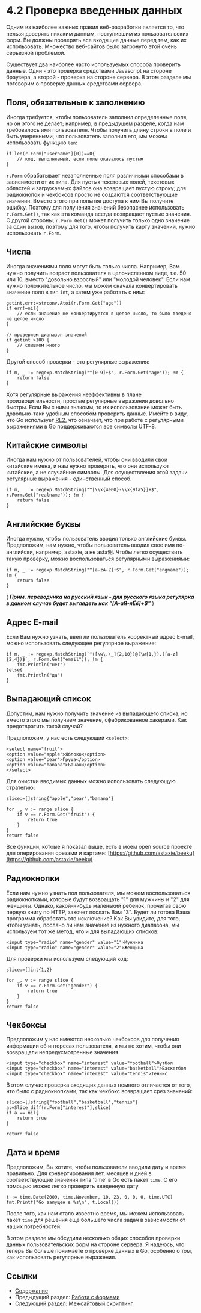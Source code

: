 # 4.2 Проверка введенных данных

Одним из наиболее важных правил веб-разработки является то, что нельзя доверять никаким данным, поступившим из пользовательских форм. Вы должны проверять все входящие данные перед тем, как их использовать. Множество веб-сайтов было затронуто этой очень серьезной проблемой.

Существует два наиболее часто используемых способа проверить данные. Один - это проверка средствами Javascript на стороне браузера, а второй - проверка на стороне сервера. В этом разделе мы поговорим о проверке данных средствами сервера.


## Поля, обязательные к заполнению

Иногда требуется, чтобы пользователь заполнил определенные поля, но он этого не делает; например, в предыдущем разделе, когда нам требовалось имя пользователя. Чтобы получить длину строки в поле и быть уверенными, что пользователь заполнил его, мы можем использовать функцию `len`:

	if len(r.Form["username"][0])==0{
    	// код, выполняемый, если поле оказалось пустым
	}

`r.Form` обрабатывает незаполненные поля различными способами в зависимости от их типа. Для пустых текстовых полей, текстовых областей и загружаемых файлов она возвращает пустую строку; для радиокнопок и чекбоксов просто не создаются соответствующие значения. Вместо этого при попытке доступа к ним Вы получите ошибку. Поэтому для получения значений безопаснее использовать `r.Form.Get()`, так как эта команда всегда возвращает пустые значения. С другой стороны, `r.Form.Get()` может получить только одно значение за один вызов, поэтому для того, чтобы получить карту значений, нужно использовать `r.Form`.

## Числа

Иногда значениями поля могут быть только числа. Например, Вам нужно получить возраст пользователя в целочисленном виде, т.е. 50 или 10, вместо "довольно взрослый" или "молодой человек". Если нам нужно положительное число, мы можем сначала конвертировать значение поля в тип `int`, а затем уже работать с ним:

	getint,err:=strconv.Atoi(r.Form.Get("age"))
	if err!=nil{
    	// если значение не конвертируется в целое число, то было введено не целое число
	}

	// проверяем диапазон значений
	if getint >100 {
    	// слишком много
	}

Другой способ проверки - это регулярные выражения:

	if m, _ := regexp.MatchString("^[0-9]+$", r.Form.Get("age")); !m {
    	return false
	}
	
Хотя регулярные выражения неэффективны в плане производительности, простые регулярные выражения довольно быстры. Если Вы с ними знакомы, то их использование может быть довольно-таки удобным способом проверить данные. Имейте в виду, что Go использует [RE2](http://code.google.com/p/re2/wiki/Syntax), что означает, что при работе с регулярными выражениями в Go поддерживаются все символы UTF-8.

## Китайские символы

Иногда нам нужно от пользователей, чтобы они вводили свои китайские имена, и нам нужно проверять, что они используют китайские, а не случайные символы. Для осуществления этой задачи регулярные выражения - единственный способ.

	if m, _ := regexp.MatchString("^[\\x{4e00}-\\x{9fa5}]+$", r.Form.Get("realname")); !m {
    	return false
	}

## Английские буквы

Иногда нужно, чтобы пользователь вводил только английские буквы. Предположим, нам нужно, чтобы пользователь вводил свое имя по-английски, например, astaxie, а не asta谢. Чтобы легко осуществить такую проверку, можно воспользоваться регулярными выражениями:

	if m, _ := regexp.MatchString("^[a-zA-Z]+$", r.Form.Get("engname")); !m {
    	return false
	}
( ***Прим. переводчика на русский язык - для русского языка регулярка в данном случае будет выглядеть как "[А-аЯ-яЁё]+$"*** )

## Адрес E-mail

Если Вам нужно узнать, ввел ли пользователь корректный адрес E-mail, можно использовать следующее регулярное выражение:

	if m, _ := regexp.MatchString(`^([\w\.\_]{2,10})@(\w{1,}).([a-z]{2,4})$`, r.Form.Get("email")); !m {
    	fmt.Println("нет")
	}else{
    	fmt.Println("да")
	}

## Выпадающий список

Допустим, нам нужно получить значение из выпадающего списка, но вместо этого мы получаем значение, сфабрикованное хакерами. Как предотвратить такой случай?

Предположим, у нас есть следующий `<select>`:

	<select name="fruit">
	<option value="apple">Яблоко</option>
	<option value="pear">Груша</option>
	<option value="banana">Банан</option>
	</select>

Для очистки вводимых данных можно использовать следующую стратегию:

	slice:=[]string{"apple","pear","banana"}

	for _, v := range slice {
    	if v == r.Form.Get("fruit") {
        	return true
    	}
	}
	return false

Все функции, котоые я показал выше, есть в моем open source проекте для оперирования срезами и картами: [https://github.com/astaxie/beeku](https://github.com/astaxie/beeku)

## Радиокнопки

Если нам нужно узнать пол пользователя, мы можем воспользоваться радиокнопками, которые будут возвращать "1" для мужчины и "2" для женщины. Однако, какой-нибудь маленький ребенок, прочитав свою первую книгу по HTTP, захочет послать Вам "3". Будет ли готова Ваша программа обработать это исключение? Как Вы увидите, для того, чтобы узнать, послано ли нам значение из нужного диапазона, мы используем тот же метод, что и для выпадающих списков:

	<input type="radio" name="gender" value="1">Мужчина
	<input type="radio" name="gender" value="2">Женщина

Для проверки мы используем следующий код:

	slice:=[]int{1,2}

	for _, v := range slice {
    	if v == r.Form.Get("gender") {
        	return true
    	}
	}
	return false

## Чекбоксы

Предположим у нас имеются несколько чекбоксов для получения информации об интересах пользователя, и мы не хотим, чтобы они возвращали непредусмотренные значения.

	<input type="checkbox" name="interest" value="football">Футбол
	<input type="checkbox" name="interest" value="basketball">Баскетбол
	<input type="checkbox" name="interest" value="tennis">Теннис

В этом случае проверка входящих данных немного отличается от того, что было с радиокнопками, так как чекбокс возвращает срез значений:

	slice:=[]string{"football","basketball","tennis"}
	a:=Slice_diff(r.Form["interest"],slice)
	if a == nil{
    	return true
	}

	return false 

## Дата и время

Предположим, Вы хотите, чтобы пользователи вводили дату и время правильно. Для конвертирования лет, месяцев и дней в соответствующие значения типа 'time' в Go есть пакет `time`. С его помощью можно легко проверить введенную дату.

	t := time.Date(2009, time.November, 10, 23, 0, 0, 0, time.UTC)
	fmt.Printf("Go запущен в %s\n", t.Local())

После того, как нам стало известно время, мы можем использовать пакет `time` для решения еще большего числа задач в зависимости от наших потребностей.

В этом разделе мы обсудили несколько общих способов проверки данных пользовательских форм на стороне сервера. Я надеюсь, что теперь Вы больше понимаете о проверке данных в Go, особенно о том, как использовать регулярные выражения.

## Ссылки

- [Содержание](preface.md)
- Предыдущий раздел: [Работа с формами](04.1.md)
- Следующий раздел: [Межсайтовый скриптинг](04.3.md)

